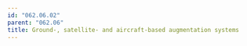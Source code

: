 ```yaml
---
id: "062.06.02"
parent: "062.06"
title: Ground-, satellite- and aircraft-based augmentation systems
---
```

